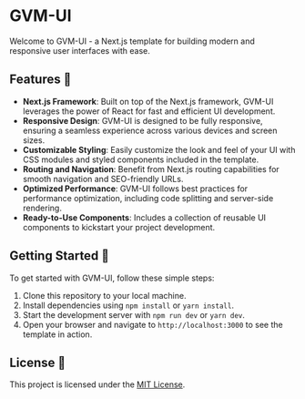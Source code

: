 # GVM-UI

Welcome to GVM-UI - a Next.js template for building modern and responsive user interfaces with ease.

## Features 🌟

- **Next.js Framework**: Built on top of the Next.js framework, GVM-UI leverages the power of React for fast and efficient UI development.
- **Responsive Design**: GVM-UI is designed to be fully responsive, ensuring a seamless experience across various devices and screen sizes.
- **Customizable Styling**: Easily customize the look and feel of your UI with CSS modules and styled components included in the template.
- **Routing and Navigation**: Benefit from Next.js routing capabilities for smooth navigation and SEO-friendly URLs.
- **Optimized Performance**: GVM-UI follows best practices for performance optimization, including code splitting and server-side rendering.
- **Ready-to-Use Components**: Includes a collection of reusable UI components to kickstart your project development.

## Getting Started 🚀

To get started with GVM-UI, follow these simple steps:

1. Clone this repository to your local machine.
2. Install dependencies using `npm install` or `yarn install`.
3. Start the development server with `npm run dev` or `yarn dev`.
4. Open your browser and navigate to `http://localhost:3000` to see the template in action.

## License 📝

This project is licensed under the [MIT License](LICENSE).
